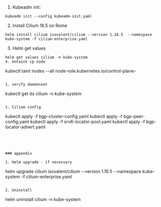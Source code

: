 1. Kubeadm init:
```
kubeadm init --config kubeadm-init.yaml
```

2. Install Cilium 16.5 on Rome
```
helm install cilium isovalent/cilium --version 1.16.5  --namespace kube-system -f cilium-enterprise.yaml
```

3. Helm get values
```
helm get values cilium -n kube-system
4. Untaint cp node
```
kubectl taint nodes --all node-role.kubernetes.io/control-plane-
```

1. verify daemonset
```
kubectl get ds cilium -n kube-system
```

1. Cilium config
```
kubectl apply -f bgp-cluster-config.yaml 
kubectl apply -f bgp-peer-config.yaml 
kubectl apply -f srv6-locator-pool.yaml 
kubectl apply -f bgp-locator-advert.yaml 
```




### appendix

1. Helm upgrade - if necessary
```
helm upgrade cilium isovalent/cilium --version 1.16.5  --namespace kube-system -f cilium-enterprise.yaml
```

2. Uninstall
```
helm uninstall cilium -n kube-system
```